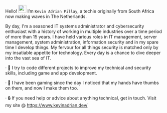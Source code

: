 Hello! <img src = "https://raw.githubusercontent.com/nixin72/nixin72/master/wave.gif" height="25" width="25" > </h1> I’m `Kevin Adrian Pillay`, a techie originally from South Africa now making waves in The Netherlands. 

By day, I'm a seasoned IT systems administrator and cybersecurity enthusiast with a history of working in multiple industries over a time period of more than 15 years. I have held various roles in IT management, server management, system administration, information security and in my spare time I develop things. 
My fervour for all things security is matched only by my insatiable appetite for technology. Every day is a chance to dive deeper into the vast sea of IT. 

  · 🎒 I try to code different projects to improve my technical and security skills, including game and app development.
  
  · 👾 I have been gaming since the day I noticed that my hands have thumbs on them, and now I make them too.
  
  · 🔒 If you need help or advice about anything technical, get in touch. Visit my site @ https://www.kevinadrian.dev/
